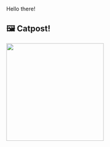 Hello there!



## 🖼️ Catpost!

<sub>
    <img src="https://cdn2.thecatapi.com/images/Dk0nzneHL.jpg" height="256">
</sub>

